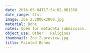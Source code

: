 ```yaml
---
date: 2016-05-04T17:54:02.081558
date_range: 21st
image: Zoe 2.2000x2000.jpg
material: Bone
notes: Open for metadata submission.
object_use: Other | Religious
thumbnail: Zoe 2.preview.jpg
title: Painted Bones
---
```


